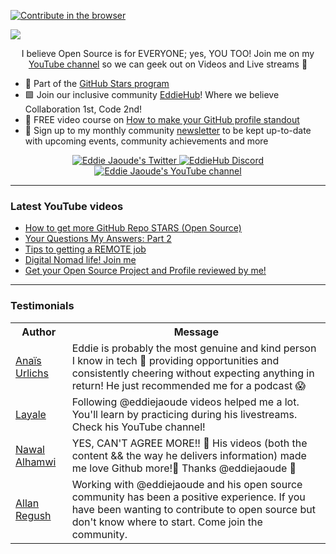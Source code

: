 [![Contribute in the browser](https://gitpod.io/button/open-in-gitpod.svg)](https://gitpod.io/#https://github.com/eddiejaoude/eddiejaoude)

<a href="http://eddiejaoude.io" target="_blank"><img src="https://github.com/EddieHubCommunity/Branding/raw/main/community/Eddie_banner_GIF.gif" /></a>

<p align="center">I believe Open Source is for EVERYONE; yes, YOU TOO! Join me on my <a href="http://youtube.com/eddiejaoude?sub_confirmation=1">YouTube channel</a> so we can geek out on Videos and Live streams 🎥</p>

- 🌟 Part of the <a href="https://stars.github.com/profiles/eddiejaoude/"> GitHub Stars program</a>
- 🟩 Join our inclusive community <a href="http://eddiehub.org">EddieHub</a>!</b> Where we believe Collaboration 1st, Code 2nd!
- 📸 FREE video course on <a href="http://eddiejaoude.io/course-github-profile-landing">How to make your GitHub profile standout</a>
- 📰 Sign up to my monthly community <a href="http://eddiejaoude.io/newsletters">newsletter</a> to be kept up-to-date with upcoming events, community achievements and more

<p align="center">
  <a href="http://twitter.com/eddiejaoude">
    <img src="https://img.shields.io/twitter/follow/eddiejaoude?label=Twitter&logo=twitter&style=for-the-badge&color=blue" alt="Eddie Jaoude's Twitter"/>
  </a>
  <a href="https://discord.com/invite/jZQs6Wu">
    <img src="https://img.shields.io/discord/699608417039286293?logo=discord&style=for-the-badge&color=blue" alt="EddieHub Discord"/>
  </a>
  <a href="http://youtube.com/eddiejaoude?sub_confirmation=1">
    <img src="https://img.shields.io/youtube/channel/subscribers/UC5mnBodB73bR88fLXHSfzYA?style=for-the-badge&logo=youtube&label=Youtube&color=blue" alt="Eddie Jaoude's YouTube channel"/>
  </a>
</p>

---

### Latest YouTube videos

<!-- YOUTUBE-VIDEOS-LIST:START -->
- [How to get more GitHub Repo STARS &lpar;Open Source&rpar;](https://www.youtube.com/watch?v=1wKtKFY_ueM)
- [Your Questions My Answers: Part 2](https://www.youtube.com/watch?v=VyY-yKJWNUI)
- [Tips to getting a REMOTE job](https://www.youtube.com/watch?v=T0_7JJ6mVWo)
- [Digital Nomad life! Join me](https://www.youtube.com/watch?v=qV_NRxunnek)
- [Get your Open Source Project and Profile reviewed by me!](https://www.youtube.com/watch?v=JQ1wZRjint8)
<!-- YOUTUBE-VIDEOS-LIST:END -->

---

### Testimonials

<table>
  <tr>
    <th>Author</th>
    <th>Message</th>
  </tr>
  <tr>
    <td><a target="_blank" href="https://twitter.com/urlichsanais/status/1349358736092094467">Anaïs Urlichs</a></td>
    <td>Eddie is probably the most genuine and kind person I know in tech 🥰 providing opportunities and consistently cheering without expecting anything in return! He just recommended me for a podcast 😱</td>
  </tr>
  <tr>
    <td><a target="_blank" href="https://twitter.com/yalematta/status/1304541107330658313">Layale</a></td>
    <td>Following @eddiejaoude videos helped me a lot. You'll learn by practicing during his livestreams. Check his YouTube channel!</td>
  </tr>
  <tr>
    <td><a target="_blank" href="https://twitter.com/__nawalhmw/status/1304572901140635648">Nawal Alhamwi</a></td>
    <td>YES, CAN'T AGREE MORE!! 💯 His videos (both the content && the way he delivers information) made me love Github more!🤩 Thanks @eddiejaoude 🌟</td>
  </tr>
  <tr>
    <td><a target="_blank" href="https://twitter.com/allanregush/status/1304484456221167617">Allan Regush</a></td>
    <td>Working with @eddiejaoude and his open source community has been a positive experience. If you have been wanting to contribute to open source but don't know where to start. Come join the community.</td>
  </tr>
</table>
